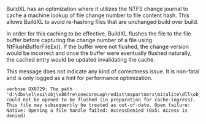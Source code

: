 BuildXL has an optimization where it utilizes the NTFS change journal to cache a machine lookup of file change number to file content hash. This allows BuildXL to avoid re-hashing files that are unchanged build over build.

In order for this caching to be effective, BuildXL flushes the file to the file buffer before capturing the change number of a file using NtFlushBufferFileEx(). If the buffer were not flushed, the change version would be incorrect and once the buffer were eventually flushed naturally, the cached entry would be updated invalidating the cache.

This message does not indicate any kind of correctness issue. It is non-fatal and is only logged as a hint for performance optimization.

```
verbose DX0729: The path 'd:\dbs\el\esi\obj\x86fre\onecoreuap\redist\mspartners\mitalite\dll\objfre\i386\vpack\MitaLite.UIAutomationClient.dll' could not be opened to be flushed (in preparation for cache-ingress). This file may subsequently be treated as out-of-date. Open failure: Native: Opening a file handle failed: AccessDenied (0x5: Access is denied)
```
